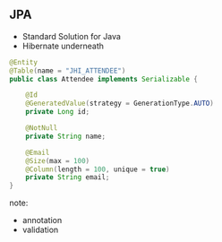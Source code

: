 ##  JPA

- Standard Solution for Java
- Hibernate underneath

```java
@Entity
@Table(name = "JHI_ATTENDEE")
public class Attendee implements Serializable {

    @Id
    @GeneratedValue(strategy = GenerationType.AUTO)
    private Long id;

	@NotNull
    private String name;

    @Email
    @Size(max = 100)
    @Column(length = 100, unique = true)
    private String email;
}

```

note:
- annotation
- validation
